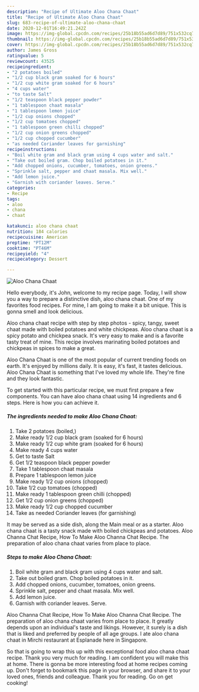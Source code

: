 ```yaml
---
description: "Recipe of Ultimate Aloo Chana Chaat"
title: "Recipe of Ultimate Aloo Chana Chaat"
slug: 683-recipe-of-ultimate-aloo-chana-chaat
date: 2020-12-01T16:49:21.242Z
image: https://img-global.cpcdn.com/recipes/25b18b55ad6d7d89/751x532cq70/aloo-chana-chaat-recipe-main-photo.jpg
thumbnail: https://img-global.cpcdn.com/recipes/25b18b55ad6d7d89/751x532cq70/aloo-chana-chaat-recipe-main-photo.jpg
cover: https://img-global.cpcdn.com/recipes/25b18b55ad6d7d89/751x532cq70/aloo-chana-chaat-recipe-main-photo.jpg
author: James Gross
ratingvalue: 5
reviewcount: 43525
recipeingredient:
- "2 potatoes boiled"
- "1/2 cup black gram soaked for 6 hours"
- "1/2 cup white gram soaked for 6 hours"
- "4 cups water"
- "to taste Salt"
- "1/2 teaspoon black pepper powder"
- "1 tablespoon chaat masala"
- "1 tablespoon lemon juice"
- "1/2 cup onions chopped"
- "1/2 cup tomatoes chopped"
- "1 tablespoon green chilli chopped"
- "1/2 cup onion greens chopped"
- "1/2 cup chopped cucumber"
- "as needed Coriander leaves for garnishing"
recipeinstructions:
- "Boil white gram and black gram using 4 cups water and salt."
- "Take out boiled gram. Chop boiled potatoes in it."
- "Add chopped onions, cucumber, tomatoes, onion greens."
- "Sprinkle salt, pepper and chaat masala. Mix well."
- "Add lemon juice."
- "Garnish with coriander leaves. Serve."
categories:
- Recipe
tags:
- aloo
- chana
- chaat

katakunci: aloo chana chaat 
nutrition: 184 calories
recipecuisine: American
preptime: "PT12M"
cooktime: "PT46M"
recipeyield: "4"
recipecategory: Dessert

---
```



![Aloo Chana Chaat](https://img-global.cpcdn.com/recipes/25b18b55ad6d7d89/751x532cq70/aloo-chana-chaat-recipe-main-photo.jpg)

Hello everybody, it's John, welcome to my recipe page. Today, I will show you a way to prepare a distinctive dish, aloo chana chaat. One of my favorites food recipes. For mine, I am going to make it a bit unique. This is gonna smell and look delicious.

Aloo chana chaat recipe with step by step photos - spicy, tangy, sweet chaat made with boiled potatoes and white chickpeas. Aloo chana chaat is a spicy potato and chickpea snack. It&#39;s very easy to make and is a favorite tasty treat of mine. This recipe involves marinating boiled potatoes and chickpeas in spices to make a great.

Aloo Chana Chaat is one of the most popular of current trending foods on earth. It's enjoyed by millions daily. It is easy, it's fast, it tastes delicious. Aloo Chana Chaat is something that I've loved my whole life. They're fine and they look fantastic.


To get started with this particular recipe, we must first prepare a few components. You can have aloo chana chaat using 14 ingredients and 6 steps. Here is how you can achieve it.

<!--inarticleads1-->

##### The ingredients needed to make Aloo Chana Chaat:

1. Take 2 potatoes (boiled,)
1. Make ready 1/2 cup black gram (soaked for 6 hours)
1. Make ready 1/2 cup white gram (soaked for 6 hours)
1. Make ready 4 cups water
1. Get to taste Salt
1. Get 1/2 teaspoon black pepper powder
1. Take 1 tablespoon chaat masala
1. Prepare 1 tablespoon lemon juice
1. Make ready 1/2 cup onions (chopped)
1. Take 1/2 cup tomatoes (chopped)
1. Make ready 1 tablespoon green chilli (chopped)
1. Get 1/2 cup onion greens (chopped)
1. Make ready 1/2 cup chopped cucumber
1. Take as needed Coriander leaves (for garnishing)


It may be served as a side dish, along the Main meal or as a starter. Aloo chana chaat is a tasty snack made with boiled chickpeas and potatoes. Aloo Channa Chat Recipe, How To Make Aloo Channa Chat Recipe. The preparation of aloo chana chaat varies from place to place. 

<!--inarticleads2-->

##### Steps to make Aloo Chana Chaat:

1. Boil white gram and black gram using 4 cups water and salt.
1. Take out boiled gram. Chop boiled potatoes in it.
1. Add chopped onions, cucumber, tomatoes, onion greens.
1. Sprinkle salt, pepper and chaat masala. Mix well.
1. Add lemon juice.
1. Garnish with coriander leaves. Serve.


Aloo Channa Chat Recipe, How To Make Aloo Channa Chat Recipe. The preparation of aloo chana chaat varies from place to place. It greatly depends upon an individual&#39;s taste and likings. However, it surely is a dish that is liked and preferred by people of all age groups. I ate aloo chana chaat in Mirchi restaurant at Esplanade here in Singapore. 

So that is going to wrap this up with this exceptional food aloo chana chaat recipe. Thank you very much for reading. I am confident you will make this at home. There is gonna be more interesting food at home recipes coming up. Don't forget to bookmark this page in your browser, and share it to your loved ones, friends and colleague. Thank you for reading. Go on get cooking!
